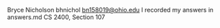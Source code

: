 Bryce Nicholson
bhnichol
bn158019@ohio.edu
I recorded my answers in answers.md
CS 2400, Section 107
